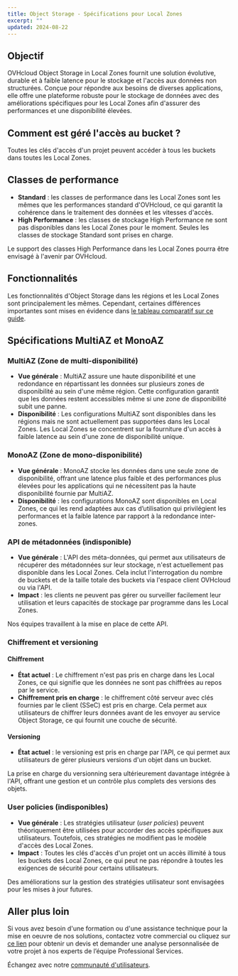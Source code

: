 ```yaml
---
title: Object Storage - Spécifications pour Local Zones
excerpt: ""
updated: 2024-08-22
---
```


## Objectif

OVHcloud Object Storage in Local Zones fournit une solution évolutive, durable et à faible latence pour le stockage et l'accès aux données non structurées. Conçue pour répondre aux besoins de diverses applications, elle offre une plateforme robuste pour le stockage de données avec des améliorations spécifiques pour les Local Zones afin d'assurer des performances et une disponibilité élevées.

## Comment est géré l'accès au bucket ?

Toutes les clés d'accès d'un projet peuvent accéder à tous les buckets dans toutes les Local Zones.

## Classes de performance

- **Standard** : les classes de performance dans les Local Zones sont les mêmes que les performances standard d'OVHcloud, ce qui garantit la cohérence dans le traitement des données et les vitesses d'accès.
- **High Performance** : les classes de stockage High Performance ne sont pas disponibles dans les Local Zones pour le moment. Seules les classes de stockage Standard sont prises en charge.

Le support des classes High Performance dans les Local Zones pourra être envisagé à l'avenir par OVHcloud.

## Fonctionnalités

Les fonctionnalités d'Object Storage dans les régions et les Local Zones sont principalement les mêmes. Cependant, certaines différences importantes sont mises en évidence dans [le tableau comparatif sur ce guide](/pages/storage_and_backup/object_storage/s3_limitations#features-matrix).

## Spécifications MultiAZ et MonoAZ

### MultiAZ (Zone de multi-disponibilité)

- **Vue générale** : MultiAZ assure une haute disponibilité et une redondance en répartissant les données sur plusieurs zones de disponibilité au sein d'une même région. Cette configuration garantit que les données restent accessibles même si une zone de disponibilité subit une panne.
- **Disponibilité** : Les configurations MultiAZ sont disponibles dans les régions mais ne sont actuellement pas supportées dans les Local Zones. Les Local Zones se concentrent sur la fourniture d'un accès à faible latence au sein d'une zone de disponibilité unique.

### MonoAZ (Zone de mono-disponibilité)

- **Vue générale** : MonoAZ stocke les données dans une seule zone de disponibilité, offrant une latence plus faible et des performances plus élevées pour les applications qui ne nécessitent pas la haute disponibilité fournie par MultiAZ.
- **Disponibilité** : les configurations MonoAZ sont disponibles en Local Zones, ce qui les rend adaptées aux cas d’utilisation qui privilégient les performances et la faible latence par rapport à la redondance inter-zones.

### API de métadonnées (indisponible)

- **Vue générale** : L'API des méta-données, qui permet aux utilisateurs de récupérer des métadonnées sur leur stockage, n'est actuellement pas disponible dans les Local Zones. Cela inclut l'interrogation du nombre de buckets et de la taille totale des buckets via l'espace client OVHcloud ou via l'API.
- **Impact** : les clients ne peuvent pas gérer ou surveiller facilement leur utilisation et leurs capacités de stockage par programme dans les Local Zones.

Nos équipes travaillent à la mise en place de cette API.

### Chiffrement et versioning

#### Chiffrement

- **État actuel** : Le chiffrement n'est pas pris en charge dans les Local Zones, ce qui signifie que les données ne sont pas chiffrées au repos par le service.
- **Chiffrement pris en charge** : le chiffrement côté serveur avec clés fournies par le client (SSeC) est pris en charge. Cela permet aux utilisateurs de chiffrer leurs données avant de les envoyer au service Object Storage, ce qui fournit une couche de sécurité.

#### Versioning

- **État actuel** : le versioning est pris en charge par l'API, ce qui permet aux utilisateurs de gérer plusieurs versions d'un objet dans un bucket.

La prise en charge du versionning sera ultérieurement davantage intégrée à l'API, offrant une gestion et un contrôle plus complets des versions des objets.

### User policies (indisponibles)

- **Vue générale** : Les stratégies utilisateur (*user policies*) peuvent théoriquement être utilisées pour accorder des accès spécifiques aux utilisateurs. Toutefois, ces stratégies ne modifient pas le modèle d'accès des Local Zones.
- **Impact** : Toutes les clés d'accès d'un projet ont un accès illimité à tous les buckets des Local Zones, ce qui peut ne pas répondre à toutes les exigences de sécurité pour certains utilisateurs.

Des améliorations sur la gestion des stratégies utilisateur sont envisagées pour les mises à jour futures.

## Aller plus loin

Si vous avez besoin d'une formation ou d'une assistance technique pour la mise en oeuvre de nos solutions, contactez votre commercial ou cliquez sur [ce lien](https://www.ovhcloud.com/fr/professional-services/) pour obtenir un devis et demander une analyse personnalisée de votre projet à nos experts de l’équipe Professional Services.

Échangez avec notre [communauté d'utilisateurs](/links/community).
